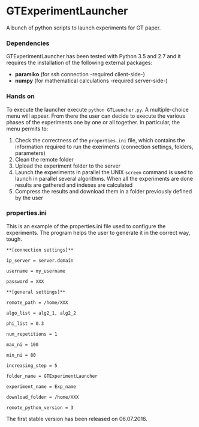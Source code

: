 # GTExperimentLauncher

A bunch of python scripts to launch experiments for GT paper.

### Dependencies

GTExperimentLauncher has been tested with Python 3.5 and 2.7 and it
requires the installation of the following external packages:
* **paramiko** (for ssh connection -required client-side-)
* **numpy** (for mathematical calculations -required server-side-)

### Hands on

To execute the launcher
execute `python GTLauncher.py`. A multiple-choice menu will
appear. From there the user can decide to execute the various phases of the
experiments one by one or all together. In particular, the menu permits to:
1. Check the correctness of the `properties.ini` file, which contains the
information required to run the exeriments (connection settings, folders, parameters)
2. Clean the remote folder
3. Upload the experiment folder to the server
4. Launch the experiments in parallel the UNIX `screen` command is used to
launch in parallel several algorithms. When all the experiments are done results are gathered
and indexes are calculated
5. Compress the results and download them in a folder previously defined by the user

### properties.ini

This is an example of the properties.ini file used to configure the experiments.
The program helps the user to generate it in the correct way, tough.
```
**[connection settings]**

ip_server = server.domain

username = my_username

password = XXX

**[general settings]**

remote_path = /home/XXX

algo_list = alg2_1, alg2_2

phi_list = 0.3

num_repetitions = 1

max_ni = 100

min_ni = 80

increasing_step = 5

folder_name = GTExperimentLauncher

experiment_name = Exp_name

download_folder = /home/XXX

remote_python_version = 3
```



The first stable version has been released on 06.07.2016.

